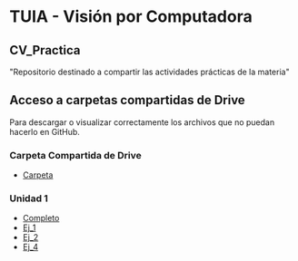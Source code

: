 # TUIA - Visión por Computadora

## CV_Practica
"Repositorio destinado a compartir las actividades prácticas de la materia"

## Acceso a carpetas compartidas de Drive
Para descargar o visualizar correctamente los archivos que no puedan hacerlo en GitHub.

### Carpeta Compartida de Drive
* [Carpeta](https://drive.google.com/drive/folders/1fpd82MvpG1ySu0i6TvPRwvzYXEUJxmdP?usp=drive_link)
  
### Unidad 1
* [Completo](https://colab.research.google.com/drive/1DOzsn_N4hmjNOHzTueAnDH-RtE1OIJSa?usp=drive_link)
* [Ej_1](https://colab.research.google.com/drive/1109aQz6a3acwcCeamOeBf3kcOuZeLBJW?usp=drive_link)
* [Ej_2](https://colab.research.google.com/drive/1LqWwJzpFiftvZ41gvx6WiKyjhCFCx3_F?usp=drive_link)
* [Ej_4](https://colab.research.google.com/drive/1gQsZjev8WSSQ0yi3Y2cmUpTeFIbKAtjI?usp=drive_link)
